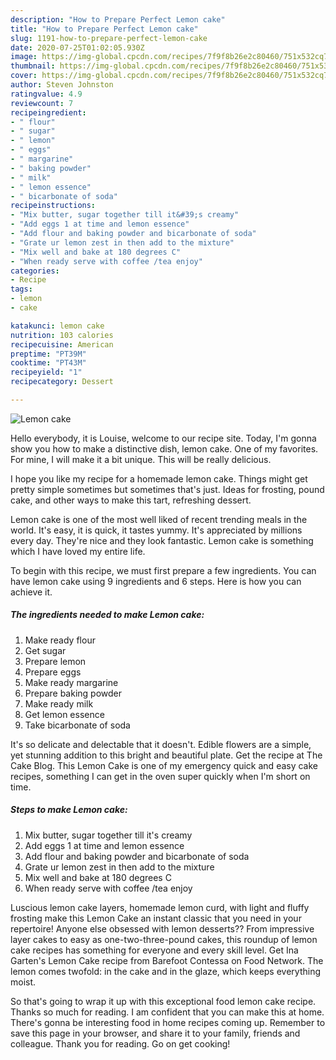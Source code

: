 ```yaml
---
description: "How to Prepare Perfect Lemon cake"
title: "How to Prepare Perfect Lemon cake"
slug: 1191-how-to-prepare-perfect-lemon-cake
date: 2020-07-25T01:02:05.930Z
image: https://img-global.cpcdn.com/recipes/7f9f8b26e2c80460/751x532cq70/lemon-cake-recipe-main-photo.jpg
thumbnail: https://img-global.cpcdn.com/recipes/7f9f8b26e2c80460/751x532cq70/lemon-cake-recipe-main-photo.jpg
cover: https://img-global.cpcdn.com/recipes/7f9f8b26e2c80460/751x532cq70/lemon-cake-recipe-main-photo.jpg
author: Steven Johnston
ratingvalue: 4.9
reviewcount: 7
recipeingredient:
- " flour"
- " sugar"
- " lemon"
- " eggs"
- " margarine"
- " baking powder"
- " milk"
- " lemon essence"
- " bicarbonate of soda"
recipeinstructions:
- "Mix butter, sugar together till it&#39;s creamy"
- "Add eggs 1 at time and lemon essence"
- "Add flour and baking powder and bicarbonate of soda"
- "Grate ur lemon zest in then add to the mixture"
- "Mix well and bake at 180 degrees C"
- "When ready serve with coffee /tea enjoy"
categories:
- Recipe
tags:
- lemon
- cake

katakunci: lemon cake 
nutrition: 103 calories
recipecuisine: American
preptime: "PT39M"
cooktime: "PT43M"
recipeyield: "1"
recipecategory: Dessert

---
```



![Lemon cake](https://img-global.cpcdn.com/recipes/7f9f8b26e2c80460/751x532cq70/lemon-cake-recipe-main-photo.jpg)

Hello everybody, it is Louise, welcome to our recipe site. Today, I'm gonna show you how to make a distinctive dish, lemon cake. One of my favorites. For mine, I will make it a bit unique. This will be really delicious.

I hope you like my recipe for a homemade lemon cake. Things might get pretty simple sometimes but sometimes that&#39;s just. Ideas for frosting, pound cake, and other ways to make this tart, refreshing dessert.

Lemon cake is one of the most well liked of recent trending meals in the world. It's easy, it is quick, it tastes yummy. It's appreciated by millions every day. They're nice and they look fantastic. Lemon cake is something which I have loved my entire life.


To begin with this recipe, we must first prepare a few ingredients. You can have lemon cake using 9 ingredients and 6 steps. Here is how you can achieve it.

<!--inarticleads1-->

##### The ingredients needed to make Lemon cake:

1. Make ready  flour
1. Get  sugar
1. Prepare  lemon
1. Prepare  eggs
1. Make ready  margarine
1. Prepare  baking powder
1. Make ready  milk
1. Get  lemon essence
1. Take  bicarbonate of soda


It&#39;s so delicate and delectable that it doesn&#39;t. Edible flowers are a simple, yet stunning addition to this bright and beautiful plate. Get the recipe at The Cake Blog. This Lemon Cake is one of my emergency quick and easy cake recipes, something I can get in the oven super quickly when I&#39;m short on time. 

<!--inarticleads2-->

##### Steps to make Lemon cake:

1. Mix butter, sugar together till it&#39;s creamy
1. Add eggs 1 at time and lemon essence
1. Add flour and baking powder and bicarbonate of soda
1. Grate ur lemon zest in then add to the mixture
1. Mix well and bake at 180 degrees C
1. When ready serve with coffee /tea enjoy


Luscious lemon cake layers, homemade lemon curd, with light and fluffy frosting make this Lemon Cake an instant classic that you need in your repertoire! Anyone else obsessed with lemon desserts?? From impressive layer cakes to easy as one-two-three-pound cakes, this roundup of lemon cake recipes has something for everyone and every skill level. Get Ina Garten&#39;s Lemon Cake recipe from Barefoot Contessa on Food Network. The lemon comes twofold: in the cake and in the glaze, which keeps everything moist. 

So that's going to wrap it up with this exceptional food lemon cake recipe. Thanks so much for reading. I am confident that you can make this at home. There's gonna be interesting food in home recipes coming up. Remember to save this page in your browser, and share it to your family, friends and colleague. Thank you for reading. Go on get cooking!
